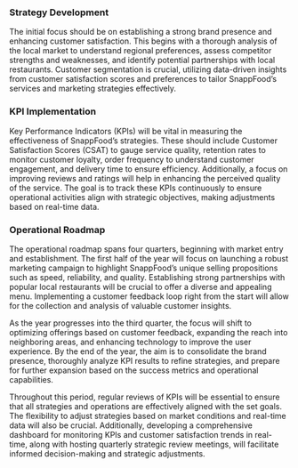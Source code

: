 ### Strategy Development
The initial focus should be on establishing a strong brand presence and enhancing customer satisfaction. This begins with a thorough analysis of the local market to understand regional preferences, assess competitor strengths and weaknesses, and identify potential partnerships with local restaurants. Customer segmentation is crucial, utilizing data-driven insights from customer satisfaction scores and preferences to tailor SnappFood’s services and marketing strategies effectively.

### KPI Implementation
Key Performance Indicators (KPIs) will be vital in measuring the effectiveness of SnappFood’s strategies. These should include Customer Satisfaction Scores (CSAT) to gauge service quality, retention rates to monitor customer loyalty, order frequency to understand customer engagement, and delivery time to ensure efficiency. Additionally, a focus on improving reviews and ratings will help in enhancing the perceived quality of the service. The goal is to track these KPIs continuously to ensure operational activities align with strategic objectives, making adjustments based on real-time data.

### Operational Roadmap
The operational roadmap spans four quarters, beginning with market entry and establishment. The first half of the year will focus on launching a robust marketing campaign to highlight SnappFood’s unique selling propositions such as speed, reliability, and quality. Establishing strong partnerships with popular local restaurants will be crucial to offer a diverse and appealing menu. Implementing a customer feedback loop right from the start will allow for the collection and analysis of valuable customer insights.

As the year progresses into the third quarter, the focus will shift to optimizing offerings based on customer feedback, expanding the reach into neighboring areas, and enhancing technology to improve the user experience. By the end of the year, the aim is to consolidate the brand presence, thoroughly analyze KPI results to refine strategies, and prepare for further expansion based on the success metrics and operational capabilities.

Throughout this period, regular reviews of KPIs will be essential to ensure that all strategies and operations are effectively aligned with the set goals. The flexibility to adjust strategies based on market conditions and real-time data will also be crucial. Additionally, developing a comprehensive dashboard for monitoring KPIs and customer satisfaction trends in real-time, along with hosting quarterly strategic review meetings, will facilitate informed decision-making and strategic adjustments.

